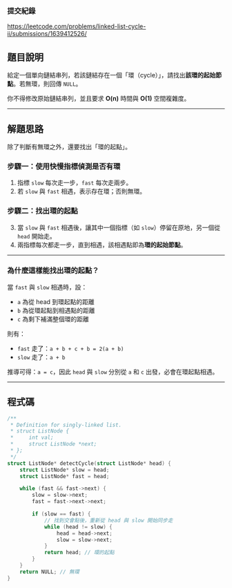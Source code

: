 ### 提交紀錄  
https://leetcode.com/problems/linked-list-cycle-ii/submissions/1639412526/

## 題目說明  

給定一個單向鏈結串列，若該鏈結存在一個「環（cycle）」，請找出**該環的起始節點**。若無環，則回傳 `NULL`。

你不得修改原始鏈結串列，並且要求 **O(n)** 時間與 **O(1)** 空間複雜度。

---

## 解題思路  

除了判斷有無環之外，還要找出「環的起點」。

### 步驟一：使用快慢指標偵測是否有環
1. 指標 `slow` 每次走一步，`fast` 每次走兩步。
2. 若 `slow` 與 `fast` 相遇，表示存在環；否則無環。

### 步驟二：找出環的起點
3. 當 `slow` 與 `fast` 相遇後，讓其中一個指標（如 `slow`）停留在原地，另一個從 `head` 開始走。
4. 兩指標每次都走一步，直到相遇，該相遇點即為**環的起始節點**。

---

### 為什麼這樣能找出環的起點？

當 `fast` 與 `slow` 相遇時，設：

- `a` 為從 head 到環起點的距離
- `b` 為從環起點到相遇點的距離
- `c` 為剩下補滿整個環的距離

則有：

- `fast` 走了：`a + b + c + b = 2(a + b)`
- `slow` 走了：`a + b`

推導可得：`a = c`，因此 `head` 與 `slow` 分別從 `a` 和 `c` 出發，必會在環起點相遇。

---

## 程式碼  

```c
/**
 * Definition for singly-linked list.
 * struct ListNode {
 *     int val;
 *     struct ListNode *next;
 * };
 */
struct ListNode* detectCycle(struct ListNode* head) {
    struct ListNode* slow = head;
    struct ListNode* fast = head;

    while (fast && fast->next) {
        slow = slow->next;
        fast = fast->next->next;

        if (slow == fast) {
            // 找到交會點後，重新從 head 與 slow 開始同步走
            while (head != slow) {
                head = head->next;
                slow = slow->next;
            }
            return head; // 環的起點
        }
    }
    return NULL; // 無環
}
